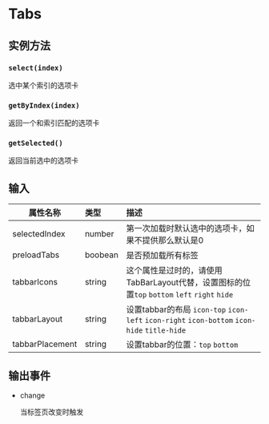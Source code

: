 # Tabs
## 实例方法

### `select(index)`

选中某个索引的选项卡

### `getByIndex(index)`

返回一个和索引匹配的选项卡

### `getSelected()`

返回当前选中的选项卡

## 输入
| 属性名称          | 类型           |描述                 |
| -------------    |:------------- |:-------------      |
|selectedIndex|number|第一次加载时默认选中的选项卡，如果不提供那么默认是0
| preloadTabs|boobean|是否预加载所有标签|
| tabbarIcons|string|这个属性是过时的，请使用TabBarLayout代替，设置图标的位置`top` `bottom` `left` `right` `hide`|
|tabbarLayout|string|设置tabbar的布局 `icon-top` `icon-left` `icon-right` `icon-bottom` `icon-hide` `title-hide`|
|tabbarPlacement|string|设置tabbar的位置：`top` `bottom`

## 输出事件

- change

	当标签页改变时触发